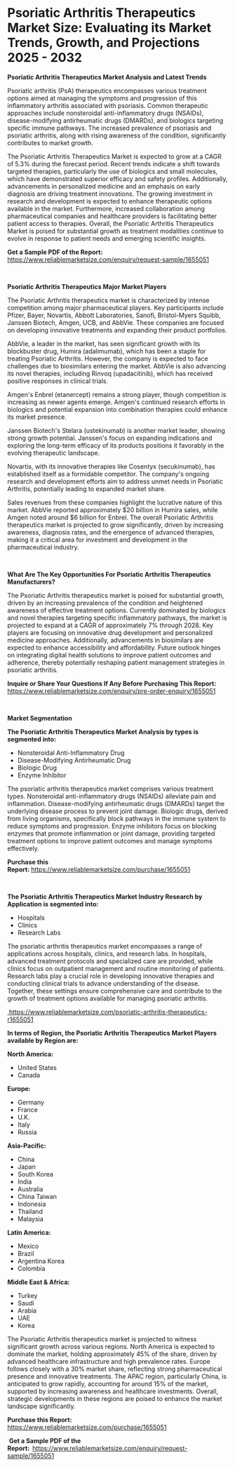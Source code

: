 <p><h1>Psoriatic Arthritis Therapeutics Market Size: Evaluating its Market Trends, Growth, and Projections 2025 - 2032</h1></p><p><strong>Psoriatic Arthritis Therapeutics Market Analysis and Latest Trends</strong></p>
<p><p>Psoriatic arthritis (PsA) therapeutics encompasses various treatment options aimed at managing the symptoms and progression of this inflammatory arthritis associated with psoriasis. Common therapeutic approaches include nonsteroidal anti-inflammatory drugs (NSAIDs), disease-modifying antirheumatic drugs (DMARDs), and biologics targeting specific immune pathways. The increased prevalence of psoriasis and psoriatic arthritis, along with rising awareness of the condition, significantly contributes to market growth.</p><p>The Psoriatic Arthritis Therapeutics Market is expected to grow at a CAGR of 5.3% during the forecast period. Recent trends indicate a shift towards targeted therapies, particularly the use of biologics and small molecules, which have demonstrated superior efficacy and safety profiles. Additionally, advancements in personalized medicine and an emphasis on early diagnosis are driving treatment innovations. The growing investment in research and development is expected to enhance therapeutic options available in the market. Furthermore, increased collaboration among pharmaceutical companies and healthcare providers is facilitating better patient access to therapies. Overall, the Psoriatic Arthritis Therapeutics Market is poised for substantial growth as treatment modalities continue to evolve in response to patient needs and emerging scientific insights.</p></p>
<p><strong>Get a Sample PDF of the Report:&nbsp;</strong> <a href="https://www.reliablemarketsize.com/enquiry/request-sample/1655051?utm_campaign=2480&utm_medium=2&utm_source=Github&utm_content=ia&utm_term=16042025&utm_id=psoriatic-arthritis-therapeutics">https://www.reliablemarketsize.com/enquiry/request-sample/1655051</a></p>
<p>&nbsp;</p>
<p><strong>Psoriatic Arthritis Therapeutics Major Market Players</strong></p>
<p><p>The Psoriatic Arthritis therapeutics market is characterized by intense competition among major pharmaceutical players. Key participants include Pfizer, Bayer, Novartis, Abbott Laboratories, Sanofi, Bristol-Myers Squibb, Janssen Biotech, Amgen, UCB, and AbbVie. These companies are focused on developing innovative treatments and expanding their product portfolios.</p><p>AbbVie, a leader in the market, has seen significant growth with its blockbuster drug, Humira (adalimumab), which has been a staple for treating Psoriatic Arthritis. However, the company is expected to face challenges due to biosimilars entering the market. AbbVie is also advancing its novel therapies, including Rinvoq (upadacitinib), which has received positive responses in clinical trials.</p><p>Amgen's Enbrel (etanercept) remains a strong player, though competition is increasing as newer agents emerge. Amgen's continued research efforts in biologics and potential expansion into combination therapies could enhance its market presence. </p><p>Janssen Biotech's Stelara (ustekinumab) is another market leader, showing strong growth potential. Janssen's focus on expanding indications and exploring the long-term efficacy of its products positions it favorably in the evolving therapeutic landscape.</p><p>Novartis, with its innovative therapies like Cosentyx (secukinumab), has established itself as a formidable competitor. The company's ongoing research and development efforts aim to address unmet needs in Psoriatic Arthritis, potentially leading to expanded market share.</p><p>Sales revenues from these companies highlight the lucrative nature of this market. AbbVie reported approximately $20 billion in Humira sales, while Amgen noted around $6 billion for Enbrel. The overall Psoriatic Arthritis therapeutics market is projected to grow significantly, driven by increasing awareness, diagnosis rates, and the emergence of advanced therapies, making it a critical area for investment and development in the pharmaceutical industry.</p></p>
<p>&nbsp;</p>
<p><strong>What Are The Key Opportunities For Psoriatic Arthritis Therapeutics Manufacturers?</strong></p>
<p><p>The Psoriatic Arthritis therapeutics market is poised for substantial growth, driven by an increasing prevalence of the condition and heightened awareness of effective treatment options. Currently dominated by biologics and novel therapies targeting specific inflammatory pathways, the market is projected to expand at a CAGR of approximately 7% through 2028. Key players are focusing on innovative drug development and personalized medicine approaches. Additionally, advancements in biosimilars are expected to enhance accessibility and affordability. Future outlook hinges on integrating digital health solutions to improve patient outcomes and adherence, thereby potentially reshaping patient management strategies in psoriatic arthritis.</p></p>
<p><strong>Inquire or Share Your Questions If Any Before Purchasing This Report:</strong> <a href="https://www.reliablemarketsize.com/enquiry/pre-order-enquiry/1655051?utm_campaign=2480&utm_medium=2&utm_source=Github&utm_content=ia&utm_term=16042025&utm_id=psoriatic-arthritis-therapeutics">https://www.reliablemarketsize.com/enquiry/pre-order-enquiry/1655051</a></p>
<p>&nbsp;</p>
<p><strong>Market Segmentation</strong></p>
<p><strong>The Psoriatic Arthritis Therapeutics Market Analysis by types is segmented into:</strong></p>
<p><ul><li>Nonsteroidal Anti-Inflammatory Drug</li><li>Disease-Modifying Antirheumatic Drug</li><li>Biologic Drug</li><li>Enzyme Inhibitor</li></ul></p>
<p><p>The psoriatic arthritis therapeutics market comprises various treatment types. Nonsteroidal anti-inflammatory drugs (NSAIDs) alleviate pain and inflammation. Disease-modifying antirheumatic drugs (DMARDs) target the underlying disease process to prevent joint damage. Biologic drugs, derived from living organisms, specifically block pathways in the immune system to reduce symptoms and progression. Enzyme inhibitors focus on blocking enzymes that promote inflammation or joint damage, providing targeted treatment options to improve patient outcomes and manage symptoms effectively.</p></p>
<p><strong>Purchase this Report:&nbsp;</strong><a href="https://www.reliablemarketsize.com/purchase/1655051?utm_campaign=2480&utm_medium=2&utm_source=Github&utm_content=ia&utm_term=16042025&utm_id=psoriatic-arthritis-therapeutics">https://www.reliablemarketsize.com/purchase/1655051</a></p>
<p>&nbsp;</p>
<p><strong>The Psoriatic Arthritis Therapeutics Market Industry Research by Application is segmented into:</strong></p>
<p><ul><li>Hospitals</li><li>Clinics</li><li>Research Labs</li></ul></p>
<p><p>The psoriatic arthritis therapeutics market encompasses a range of applications across hospitals, clinics, and research labs. In hospitals, advanced treatment protocols and specialized care are provided, while clinics focus on outpatient management and routine monitoring of patients. Research labs play a crucial role in developing innovative therapies and conducting clinical trials to advance understanding of the disease. Together, these settings ensure comprehensive care and contribute to the growth of treatment options available for managing psoriatic arthritis.</p></p>
<p><a href="https://www.reliablemarketsize.com/psoriatic-arthritis-therapeutics-r1655051?utm_campaign=2480&utm_medium=2&utm_source=Github&utm_content=ia&utm_term=16042025&utm_id=psoriatic-arthritis-therapeutics">&nbsp;https://www.reliablemarketsize.com/psoriatic-arthritis-therapeutics-r1655051</a></p>
<p><strong>In terms of Region, the Psoriatic Arthritis Therapeutics Market Players available by Region are:</strong></p>
<p>
    <p> <strong> North America: </strong>
        <ul>
            <li>United States</li>
            <li>Canada</li>
        </ul>
        </p> 
    <p> <strong> Europe: </strong>
        <ul>
            <li>Germany</li>
            <li>France</li>
            <li>U.K.</li>
            <li>Italy</li>
            <li>Russia</li>
        </ul>
        </p> 
    <p> <strong> Asia-Pacific: </strong>
        <ul>
            <li>China</li>
            <li>Japan</li>
            <li>South Korea</li>
            <li>India</li>
            <li>Australia</li>
            <li>China Taiwan</li>
            <li>Indonesia</li>
            <li>Thailand</li>
            <li>Malaysia</li>
        </ul>
        </p> 
    <p> <strong> Latin America: </strong>
        <ul>
            <li>Mexico</li>
            <li>Brazil</li>
            <li>Argentina Korea</li>
            <li>Colombia</li>
        </ul>
        </p> 
    <p> <strong> Middle East & Africa: </strong>
        <ul>
            <li>Turkey</li>
            <li>Saudi</li>
            <li>Arabia</li>
            <li>UAE</li>
            <li>Korea</li>
        </ul>
    </p>
    </p>
<p><p>The Psoriatic Arthritis therapeutics market is projected to witness significant growth across various regions. North America is expected to dominate the market, holding approximately 45% of the share, driven by advanced healthcare infrastructure and high prevalence rates. Europe follows closely with a 30% market share, reflecting strong pharmaceutical presence and innovative treatments. The APAC region, particularly China, is anticipated to grow rapidly, accounting for around 15% of the market, supported by increasing awareness and healthcare investments. Overall, strategic developments in these regions are poised to enhance the market landscape significantly.</p></p>
<p><strong>Purchase this Report: </strong><a href="https://www.reliablemarketsize.com/purchase/1655051?utm_campaign=2480&utm_medium=2&utm_source=Github&utm_content=ia&utm_term=16042025&utm_id=psoriatic-arthritis-therapeutics">https://www.reliablemarketsize.com/purchase/1655051</a></p>
<p>&nbsp;<strong>Get a Sample PDF of the Report:&nbsp;&nbsp;</strong><a href="https://www.reliablemarketsize.com/enquiry/request-sample/1655051?utm_campaign=2480&utm_medium=2&utm_source=Github&utm_content=ia&utm_term=16042025&utm_id=psoriatic-arthritis-therapeutics">https://www.reliablemarketsize.com/enquiry/request-sample/1655051</a></p>
<p><strong></strong></p>
<p><p></p><p></p><p></p></p>
